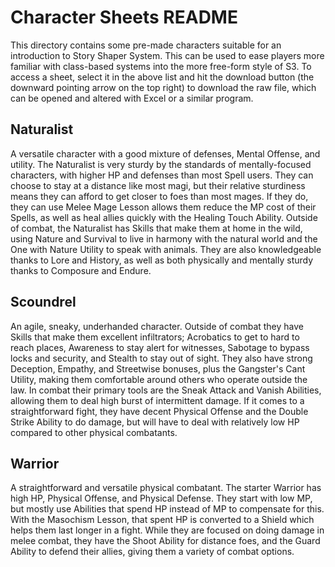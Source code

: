 # Character Sheets README

This directory contains some pre-made characters suitable for an introduction to Story Shaper System. This can be used to ease players more familiar with class-based systems into the more free-form style of S3. To access a sheet, select it in the above list and hit the download button (the downward pointing arrow on the top right) to download the raw file, which can be opened and altered with Excel or a similar program.

## Naturalist  
A versatile character with a good mixture of defenses, Mental Offense, and utility. The Naturalist is very sturdy by the standards of mentally-focused characters, with higher HP and defenses than most Spell users. They can choose to stay at a distance like most magi, but their relative sturdiness means they can afford to get closer to foes than most mages. If they do, they can use Melee Mage Lesson allows them reduce the MP cost of their Spells, as well as heal allies quickly with the Healing Touch Ability. Outside of combat, the Naturalist has Skills that make them at home in the wild, using Nature and Survival to live in harmony with the natural world and the One with Nature Utility to speak with animals. They are also knowledgeable thanks to Lore and History, as well as both physically and mentally sturdy thanks to Composure and Endure.  

## Scoundrel  
An agile, sneaky, underhanded character. Outside of combat they have Skills that make them excellent infiltrators; Acrobatics to get to hard to reach places, Awareness to stay alert for witnesses, Sabotage to bypass locks and security, and Stealth to stay out of sight. They also have strong Deception, Empathy, and Streetwise bonuses, plus the Gangster's Cant Utility, making them comfortable around others who operate outside the law. In combat their primary tools are the Sneak Attack and Vanish Abilities, allowing them to deal high burst of intermittent damage. If it comes to a straightforward fight, they have decent Physical Offense and the Double Strike Ability to do damage, but will have to deal with relatively low HP compared to other physical combatants.

## Warrior  
A straightforward and versatile physical combatant. The starter Warrior has high HP, Physical Offense, and Physical Defense. They start with low MP, but mostly use Abilities that spend HP instead of MP to compensate for this. With the Masochism Lesson, that spent HP is converted to a Shield which helps them last longer in a fight. While they are focused on doing damage in melee combat, they have the Shoot Ability for distance foes, and the Guard Ability to defend their allies, giving them a variety of combat options.  